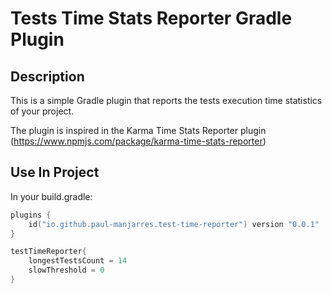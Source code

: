 # Tests Time Stats Reporter Gradle Plugin

## Description
This is a simple Gradle plugin that reports the tests execution time statistics of your project. 

The plugin is inspired in the Karma Time Stats Reporter plugin (https://www.npmjs.com/package/karma-time-stats-reporter)

## Use In Project

In your build.gradle:

```kotlin
plugins {
    id("io.github.paul-manjarres.test-time-reporter") version "0.0.1"
}

testTimeReporter{
    longestTestsCount = 14
    slowThreshold = 0
}
```

